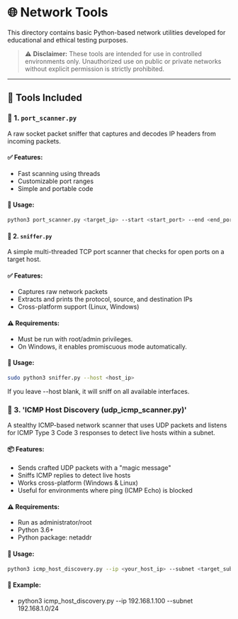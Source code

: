 # 🌐 Network Tools

This directory contains basic Python-based network utilities developed for educational and ethical testing purposes.

> ⚠️ **Disclaimer:** These tools are intended for use in controlled environments only. Unauthorized use on public or private networks without explicit permission is strictly prohibited.

---

## 📁 Tools Included

### 🔎 1. `port_scanner.py`

A raw socket packet sniffer that captures and decodes IP headers from incoming packets.

#### ✅ Features:
- Fast scanning using threads
- Customizable port ranges
- Simple and portable code


#### 🚀 Usage:
```bash
python3 port_scanner.py <target_ip> --start <start_port> --end <end_port>
```


#### 🔎 2. `sniffer.py`

A simple multi-threaded TCP port scanner that checks for open ports on a target host.

#### ✅ Features:
- Captures raw network packets
- Extracts and prints the protocol, source, and destination IPs
- Cross-platform support (Linux, Windows)

#### ⚠️ Requirements:
- Must be run with root/admin privileges.
- On Windows, it enables promiscuous mode automatically.

#### 🚀 Usage:
```bash
sudo python3 sniffer.py --host <host_ip>
```
If you leave --host blank, it will sniff on all available interfaces.


### 🔎 3. 'ICMP Host Discovery (udp_icmp_scanner.py)'

A stealthy ICMP-based network scanner that uses UDP packets and listens for ICMP Type 3 Code 3 responses to detect live hosts within a subnet.

#### 📦 Features:
- Sends crafted UDP packets with a "magic message"
- Sniffs ICMP replies to detect live hosts
- Works cross-platform (Windows & Linux)
- Useful for environments where ping (ICMP Echo) is blocked

#### ⚠️ Requirements:
- Run as administrator/root
- Python 3.6+
- Python package: netaddr

#### 🚀 Usage:
```bash
python3 icmp_host_discovery.py --ip <your_host_ip> --subnet <target_subnet> [--magic <custom_magic_message>]
```

#### 🔧 Example:
- python3 icmp_host_discovery.py --ip 192.168.1.100 --subnet 192.168.1.0/24
